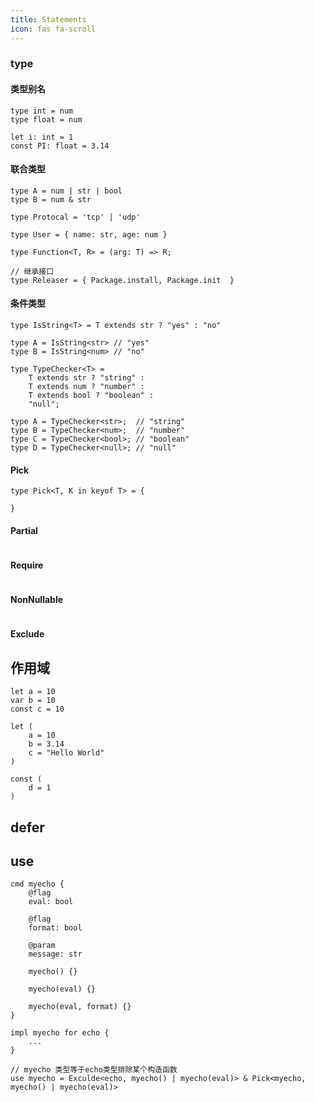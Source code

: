 ```yaml
---
title: Statements
icon: fas fa-scroll
---
```


### type

#### 类型别名
```hulo
type int = num
type float = num

let i: int = 1
const PI: float = 3.14
```

#### 联合类型
```hulo
type A = num | str | bool
type B = num & str

type Protocal = 'tcp' | 'udp'

type User = { name: str, age: num }

type Function<T, R> = (arg: T) => R;

// 继承接口
type Releaser = { Package.install, Package.init  }
```

#### 条件类型
```hulo
type IsString<T> = T extends str ? "yes" : "no"

type A = IsString<str> // "yes"
type B = IsString<num> // "no"

type TypeChecker<T> = 
    T extends str ? "string" :
    T extends num ? "number" :
    T extends bool ? "boolean" :
    "null";

type A = TypeChecker<str>;  // "string"
type B = TypeChecker<num>;  // "number"
type C = TypeChecker<bool>; // "boolean"
type D = TypeChecker<null>; // "null"
```

#### Pick
```hulo
type Pick<T, K in keyof T> = {
    
}
```

#### Partial
```hulo

```

#### Require
```hulo

```

#### NonNullable
```hulo

```

#### Exclude

## 作用域

```hulo
let a = 10
var b = 10
const c = 10
```

```
let (
    a = 10
    b = 3.14
    c = "Hello World"
)

const (
    d = 1
)
```

## defer

## use
```hulo
cmd myecho {
    @flag
    eval: bool

    @flag
    format: bool

    @param
    message: str

    myecho() {}

    myecho(eval) {}

    myecho(eval, format) {}
}

impl myecho for echo {
    ...
}

// myecho 类型等于echo类型排除某个构造函数
use myecho = Exculde<echo, myecho() | myecho(eval)> & Pick<myecho, myecho() | myecho(eval)>
```

